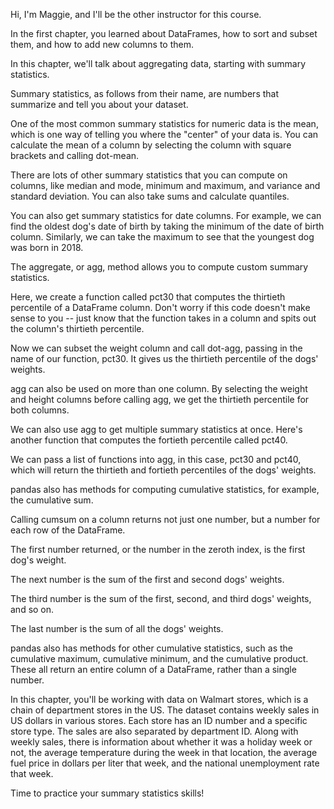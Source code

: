 Hi, I'm Maggie, and I'll be the other instructor for this course.

In the first chapter, you learned about DataFrames, how to sort and subset them, and how to add new columns to them.

In this chapter, we'll talk about aggregating data, starting with summary statistics.

Summary statistics, as follows from their name, are numbers that summarize and tell you about your dataset.

One of the most common summary statistics for numeric data is the mean, which is one way of telling you where the "center" of your data is. You can calculate the mean of a column by selecting the column with square brackets and calling dot-mean.

There are lots of other summary statistics that you can compute on columns, like median and mode, minimum and maximum, and variance and standard deviation. You can also take sums and calculate quantiles.

You can also get summary statistics for date columns. For example, we can find the oldest dog's date of birth by taking the minimum of the date of birth column. Similarly, we can take the maximum to see that the youngest dog was born in 2018.

The aggregate, or agg, method allows you to compute custom summary statistics.

Here, we create a function called pct30 that computes the thirtieth percentile of a DataFrame column. Don't worry if this code doesn't make sense to you -- just know that the function takes in a column and spits out the column's thirtieth percentile. 

Now we can subset the weight column and call dot-agg, passing in the name of our function, pct30. It gives us the thirtieth percentile of the dogs' weights.

agg can also be used on more than one column. By selecting the weight and height columns before calling agg, we get the thirtieth percentile for both columns.

We can also use agg to get multiple summary statistics at once. Here's another function that computes the fortieth percentile called pct40. 

We can pass a list of functions into agg, in this case, pct30 and pct40, which will return the thirtieth and fortieth percentiles of the dogs' weights.

pandas also has methods for computing cumulative statistics, for example, the cumulative sum. 

Calling cumsum on a column returns not just one number, but a number for each row of the DataFrame. 

The first number returned, or the number in the zeroth index, is the first dog's weight.

The next number is the sum of the first and second dogs' weights.

The third number is the sum of the first, second, and third dogs' weights, and so on. 

The last number is the sum of all the dogs' weights.

pandas also has methods for other cumulative statistics, such as the cumulative maximum, cumulative minimum, and the cumulative product. These all return an entire column of a DataFrame, rather than a single number.

In this chapter, you'll be working with data on Walmart stores, which is a chain of department stores in the US. The dataset contains weekly sales in US dollars in various stores. Each store has an ID number and a specific store type. The sales are also separated by department ID. Along with weekly sales, there is information about whether it was a holiday week or not, the average temperature during the week in that location, the average fuel price in dollars per liter that week, and the national unemployment rate that week.

Time to practice your summary statistics skills!

